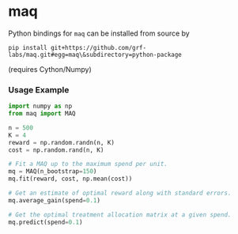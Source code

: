 # maq
Python bindings for `maq` can be installed from source by

```
pip install git+https://github.com/grf-labs/maq.git#egg=maq\&subdirectory=python-package
```

(requires Cython/Numpy)

### Usage Example

```python
import numpy as np
from maq import MAQ

n = 500
K = 4
reward = np.random.randn(n, K)
cost = np.random.rand(n, K)

# Fit a MAQ up to the maximum spend per unit.
mq = MAQ(n_bootstrap=150)
mq.fit(reward, cost, np.mean(cost))

# Get an estimate of optimal reward along with standard errors.
mq.average_gain(spend=0.1)

# Get the optimal treatment allocation matrix at a given spend.
mq.predict(spend=0.1)
```
